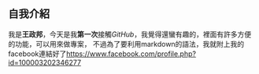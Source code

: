 ## 自我介紹
我是**王政邦**，今天是我**第一次**接觸*GitHub*，我覺得還蠻有趣的，裡面有許多方便的功能，可以用來做專案，
不過為了要利用markdown的語法，我就附上我的facebook連結好了<https://www.facebook.com/profile.php?id=100003202346277>
